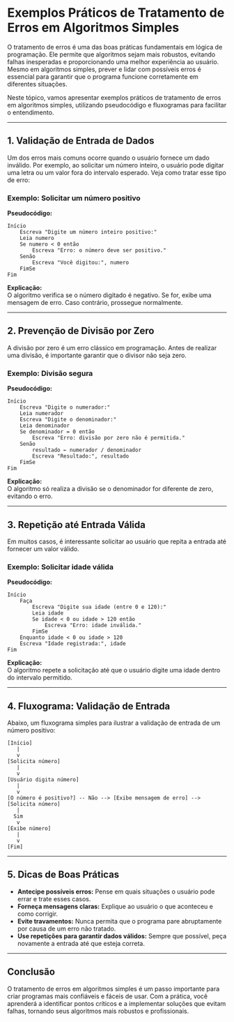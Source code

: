 
# Exemplos Práticos de Tratamento de Erros em Algoritmos Simples

O tratamento de erros é uma das boas práticas fundamentais em lógica de programação. Ele permite que algoritmos sejam mais robustos, evitando falhas inesperadas e proporcionando uma melhor experiência ao usuário. Mesmo em algoritmos simples, prever e lidar com possíveis erros é essencial para garantir que o programa funcione corretamente em diferentes situações.

Neste tópico, vamos apresentar exemplos práticos de tratamento de erros em algoritmos simples, utilizando pseudocódigo e fluxogramas para facilitar o entendimento.

---

## 1. Validação de Entrada de Dados

Um dos erros mais comuns ocorre quando o usuário fornece um dado inválido. Por exemplo, ao solicitar um número inteiro, o usuário pode digitar uma letra ou um valor fora do intervalo esperado. Veja como tratar esse tipo de erro:

### Exemplo: Solicitar um número positivo

**Pseudocódigo:**
```
Início
    Escreva "Digite um número inteiro positivo:"
    Leia numero
    Se numero < 0 então
        Escreva "Erro: o número deve ser positivo."
    Senão
        Escreva "Você digitou:", numero
    FimSe
Fim
```

**Explicação:**  
O algoritmo verifica se o número digitado é negativo. Se for, exibe uma mensagem de erro. Caso contrário, prossegue normalmente.

---

## 2. Prevenção de Divisão por Zero

A divisão por zero é um erro clássico em programação. Antes de realizar uma divisão, é importante garantir que o divisor não seja zero.

### Exemplo: Divisão segura

**Pseudocódigo:**
```
Início
    Escreva "Digite o numerador:"
    Leia numerador
    Escreva "Digite o denominador:"
    Leia denominador
    Se denominador = 0 então
        Escreva "Erro: divisão por zero não é permitida."
    Senão
        resultado ← numerador / denominador
        Escreva "Resultado:", resultado
    FimSe
Fim
```

**Explicação:**  
O algoritmo só realiza a divisão se o denominador for diferente de zero, evitando o erro.

---

## 3. Repetição até Entrada Válida

Em muitos casos, é interessante solicitar ao usuário que repita a entrada até fornecer um valor válido.

### Exemplo: Solicitar idade válida

**Pseudocódigo:**
```
Início
    Faça
        Escreva "Digite sua idade (entre 0 e 120):"
        Leia idade
        Se idade < 0 ou idade > 120 então
            Escreva "Erro: idade inválida."
        FimSe
    Enquanto idade < 0 ou idade > 120
    Escreva "Idade registrada:", idade
Fim
```

**Explicação:**  
O algoritmo repete a solicitação até que o usuário digite uma idade dentro do intervalo permitido.

---

## 4. Fluxograma: Validação de Entrada

Abaixo, um fluxograma simples para ilustrar a validação de entrada de um número positivo:

```
[Início]
   |
   v
[Solicita número]
   |
   v
[Usuário digita número]
   |
   v
[O número é positivo?] -- Não --> [Exibe mensagem de erro] --> [Solicita número]
   |
  Sim
   v
[Exibe número]
   |
   v
[Fim]
```

---

## 5. Dicas de Boas Práticas

- **Antecipe possíveis erros:** Pense em quais situações o usuário pode errar e trate esses casos.
- **Forneça mensagens claras:** Explique ao usuário o que aconteceu e como corrigir.
- **Evite travamentos:** Nunca permita que o programa pare abruptamente por causa de um erro não tratado.
- **Use repetições para garantir dados válidos:** Sempre que possível, peça novamente a entrada até que esteja correta.

---

## Conclusão

O tratamento de erros em algoritmos simples é um passo importante para criar programas mais confiáveis e fáceis de usar. Com a prática, você aprenderá a identificar pontos críticos e a implementar soluções que evitam falhas, tornando seus algoritmos mais robustos e profissionais.
```
